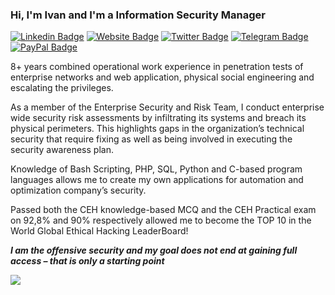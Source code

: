 ### Hi, I'm Ivan and I'm a Information Security Manager

[![Linkedin Badge](https://img.shields.io/badge/-LinkedIn-0e76a8?style=flat-square&logo=Linkedin&logoColor=white)](https://www.linkedin.com/in/ivanglinkin/)
[![Website Badge](https://img.shields.io/badge/Website-3b5998?style=flat-square&logo=mozilla&logoColor=white)](https://www.ivanglinkin.com/)
[![Twitter Badge](https://img.shields.io/badge/-Twitter-00acee?style=flat-square&logo=Twitter&logoColor=white)](https://twitter.com/glinkinivan)
[![Telegram Badge](https://img.shields.io/badge/-Telegram-0088cc?style=flat-square&logo=Telegram&logoColor=white)](https://t.me/glinkinivan)
[![PayPal Badge](https://img.shields.io/badge/donate-Paypal-white?style=flat-square&logo=PayPal)](https://www.paypal.com/paypalme/ivanglinkin)

8+ years combined operational work experience in penetration tests of enterprise networks and web application, physical social engineering and escalating the privileges.

As a member of the Enterprise Security and Risk Team, I conduct enterprise wide security risk assessments by infiltrating its systems and breach its physical perimeters. This highlights gaps in the organization’s technical security that require fixing as well as being involved in executing the security awareness plan.

Knowledge of Bash Scripting, PHP, SQL, Python and C-based program languages allows me to create my own applications for automation and optimization company’s security.

Passed both the CEH knowledge-based MCQ and the CEH Practical exam on 92,8% and 90% respectively allowed me to become the TOP 10 in the World Global Ethical Hacking LeaderBoard!

***I am the offensive security and my goal does not end at gaining full access – that is only a starting point***


![](https://www.ivanglinkin.com/wp-content/uploads/2022/08/mail_sign.png)
